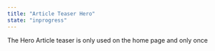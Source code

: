 ```yaml
---
title: "Article Teaser Hero"
state: "inprogress"
---
```


The Hero Article teaser is only used on the home page and only once
